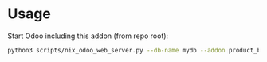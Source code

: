 # Usage

Start Odoo including this addon (from repo root):

```bash
python3 scripts/nix_odoo_web_server.py --db-name mydb --addon product_brand_inventory
```
